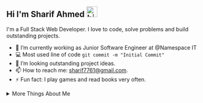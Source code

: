 ## Hi I'm Sharif Ahmed <img src="https://user-images.githubusercontent.com/1303154/88677602-1635ba80-d120-11ea-84d8-d263ba5fc3c0.gif" width="28px" alt="hi">

I'm a Full Stack Web Developer. I love to code, solve problems and build outstanding projects.

- 🔭 I’m currently working as Junior Software Engineer at @Namespace IT
- :computer: Most used line of code `git commit -m "Initial Commit"`
- 🤔 I’m looking outstanding project ideas.
- 📫 How to reach me: sharif7761@gmail.com.
- ⚡ Fun fact: I play games and read books very often.

<details>
<summary>
  More Things About Me
</summary>
<br>
I love sharing knowledge and discuss ideas. Love to work as a team and help other developers. I never feel hesitate to ask 'why' and  learn new things from others! I always try to learn a new thing everyday. 
</details>
